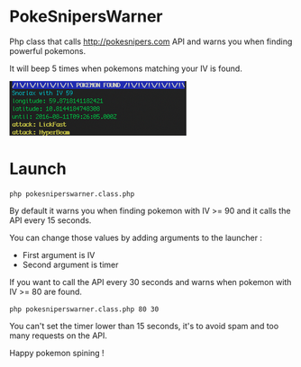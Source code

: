 # PokeSnipersWarner
Php class that calls http://pokesnipers.com API and warns you when finding powerful pokemons.

It will beep 5 times when pokemons matching your IV is found.

![PokeSnipersWarner screenshot](https://raw.githubusercontent.com/antoinemineau/pokesniperswarner/master/examples/screenshot.png)


Launch
======

	php pokesniperswarner.class.php


By default it warns you when finding pokemon with IV >= 90 and it calls the API every 15 seconds.


You can change those values by adding arguments to the launcher :

* First argument is IV
* Second argument is timer

If you want to call the API every 30 seconds and warns when pokemon with IV >= 80 are found.

	php pokesniperswarner.class.php 80 30

You can't set the timer lower than 15 seconds, it's to avoid spam and too many requests on the API.


Happy pokemon spining !
